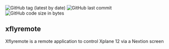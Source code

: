
![GitHub tag (latest by date)](https://img.shields.io/github/v/tag/mydogspies/xflyremote) ![GitHub last commit](https://img.shields.io/github/last-commit/mydogspies/xflyremote) ![GitHub code size in bytes](https://img.shields.io/github/languages/code-size/mydogspies/xflyremote)
## xflyremote

Xflyremote is a remote application to control Xplane 12 via a Nextion screen

[CHANGELOG]: https://github.com/mydogspies/xflyremote/blob/master/CHANGELOG.md
[MASTER]: https://github.com/mydogspies/xflyremote
